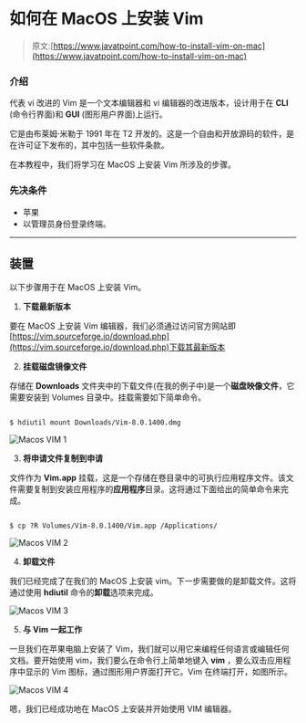 # 如何在 MacOS 上安装 Vim

> 原文:[https://www.javatpoint.com/how-to-install-vim-on-mac](https://www.javatpoint.com/how-to-install-vim-on-mac)

### 介绍

代表 vi 改进的 Vim 是一个文本编辑器和 vi 编辑器的改进版本，设计用于在 **CLI** (命令行界面)和 **GUI** (图形用户界面)上运行。

它是由布莱姆·米勒于 1991 年在 T2 开发的。这是一个自由和开放源码的软件，是在许可证下发布的，其中包括一些软件条款。

在本教程中，我们将学习在 MacOS 上安装 Vim 所涉及的步骤。

### 先决条件

*   苹果
*   以管理员身份登录终端。

* * *

## 装置

以下步骤用于在 MacOS 上安装 Vim。

1) **下载最新版本**

要在 MacOS 上安装 Vim 编辑器，我们必须通过访问官方网站即[https://vim.sourceforge.io/download.php](https://vim.sourceforge.io/download.php)下载其最新版本

2) **挂载磁盘镜像文件**

存储在 **Downloads** 文件夹中的下载文件(在我的例子中)是一个**磁盘映像文件**，它需要安装到 Volumes 目录中。挂载需要如下简单命令。

```

$ hdiutil mount Downloads/Vim-8.0.1400.dmg 

```

![Macos VIM 1](../Images/2dbae2a2db5eb95bd85fbbcc152aa2ef.png)

3) **将申请文件复制到申请**

文件作为 **Vim.app** 挂载，这是一个存储在卷目录中的可执行应用程序文件。该文件需要复制到安装应用程序的**应用程序**目录。这将通过下面给出的简单命令来完成。

```

$ cp ?R Volumes/Vim-8.0.1400/Vim.app /Applications/

```

![Macos VIM 2](../Images/0a4ba15769e1bb9b31caf5ecdd90aca5.png)

4) **卸载文件**

我们已经完成了在我们的 MacOS 上安装 vim。下一步需要做的是卸载文件。这将通过使用 **hdiutil** 命令的**卸载**选项来完成。

![Macos VIM 3](../Images/8d875c824a9aa8961ea3284e3d9b7486.png)

5) **与 Vim 一起工作**

一旦我们在苹果电脑上安装了 Vim，我们就可以用它来编程任何语言或编辑任何文档。要开始使用 vim，我们要么在命令行上简单地键入 **vim** ，要么双击应用程序中显示的 Vim 图标，通过图形用户界面打开它。Vim 在终端打开，如图所示。

![Macos VIM 4](../Images/969d651a63e04eb190a0f3af98715c77.png)

嗯，我们已经成功地在 MacOS 上安装并开始使用 VIM 编辑器。